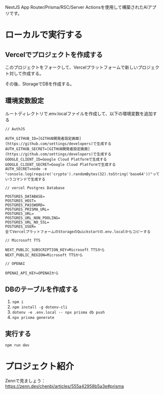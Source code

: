 NextJS App Router/Prisma/RSC/Server Actionsを使用して構築されたAIアプリです。

# ローカルで実行する

## Vercelでプロジェクトを作成する
このプロジェクトをフォークして、Vercelプラットフォームで新しいプロジェクト対して作成する。

その後、StorageでDBを作成する。

## 環境変数設定
ルートディレクトリで.env.localファイルを作成して、以下の環境変数を追加する
```
// AuthJS

AUTH_GITHUB_ID=[GITHUB開発者設定画面](https://github.com/settings/developers)で生成する
AUTH_GITHUB_SECRET=[GITHUB開発者設定画面](https://github.com/settings/developers)で生成する
GOOGLE_CLIENT_ID=Google Cloud Platformで生成する
GOOGLE_CLIENT_SECRET=Google Cloud Platformで生成する
AUTH_SECRET=node -e "console.log(require('crypto').randomBytes(32).toString('base64'))"っていうコマンドで生成する

// vercel Postgres Database

POSTGRES_DATABASE=
POSTGRES_HOST=
POSTGRES_PASSWORD=
POSTGRES_PRISMA_URL=
POSTGRES_URL=
POSTGRES_URL_NON_POOLING=
POSTGRES_URL_NO_SSL=
POSTGRES_USER=
全てVercelプラットフォームのStorageのQuickstartの.env.localからコピーする

// Microsoft TTS

NEXT_PUBLIC_SUBSCRIPTION_KEY=Microsoft TTSから
NEXT_PUBLIC_REGION=Microsoft TTSから

// OPENAI

OPENAI_API_KEY=OPENAIから
```

## DBのテーブルを作成する
1. `npm i`
2. `npm install -g dotenv-cli`
3. `dotenv -e .env.local -- npx prisma db push`
4. `npx prisma generate`

## 実行する
`npm run dev`

# プロジェクト紹介
Zennで見ましょう：https://zenn.dev/chenbj/articles/555a42958b5a3e#prisma